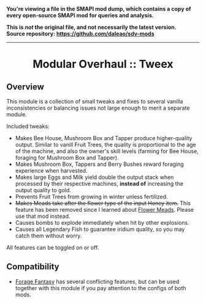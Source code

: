 **You're viewing a file in the SMAPI mod dump, which contains a copy of every open-source SMAPI mod
for queries and analysis.**

**This is _not_ the original file, and not necessarily the latest version.**  
**Source repository: https://github.com/daleao/sdv-mods**

----

<div align="center">

# Modular Overhaul :: Tweex

</div>

## Overview

This module is a collection of small tweaks and fixes to several vanilla inconsistencies or balancing issues not large enough to merit a separate module.

Included tweaks:
- Makes Bee House, Mushroom Box and Tapper produce higher-quality output. Similar to vanill Fruit Trees, the quality is proportional to the age of the machine, and also the owner's skill levels (farming for Bee House, foraging for Mushroom Box and Tapper).
- Makes Mushroom Box, Tappers and Berry Bushes reward foraging experience when harvested.
- Makes large Eggs and Milk yield double the output stack when processed by their respective machines, **instead of** increasing the output quality to gold.
- Prevents Fruit Trees from growing in winter unless fertilized.
- ~~Makes Meads take after the flower type of the input Honey item.~~ This feature has been removed since I learned about [Flower Meads](https://www.nexusmods.com/stardewvalley/mods/5767). Please use that mod instead.
- Causes bombs to explode immediately when hit by other explosions.
- Causes all Legendary Fish to guarantee iridium quality, so you may catch them without worry.

All features can be toggled on or off.

## Compatibility

- [Forage Fantasy](https://www.nexusmods.com/stardewvalley/mods/7554) has several conflicting features, but can be used together with this module if you pay attention to the configs of both mods.
